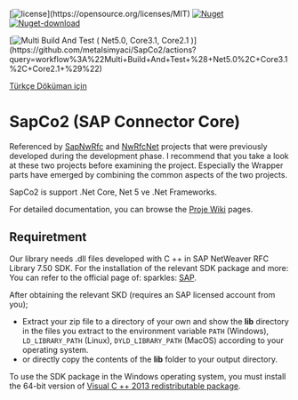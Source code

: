 [![license](https://img.shields.io/badge/license-MIT-blue?)](https://opensource.org/licenses/MIT)
[![Nuget](https://img.shields.io/nuget/v/sapco2?label=Nuget&logo=Nuget&logoColor=blue)](https://www.nuget.org/packages/SapCo2/)
[![Nuget-download](https://img.shields.io/nuget/dt/sapco2?logo=nuget)](https://www.nuget.org/packages/SapCo2/)

[![Multi Build And Test ( Net5.0, Core3.1, Core2.1 )](https://github.com/metalsimyaci/SapCo2/workflows/Multi%20Build%20And%20Test%20(%20Net5.0,%20Core3.1,%20Core2.1%20)/badge.svg?branch=master)](https://github.com/metalsimyaci/SapCo2/actions?query=workflow%3A%22Multi+Build+And+Test+%28+Net5.0%2C+Core3.1%2C+Core2.1+%29%22)

[Türkçe Döküman için](https://github.com/metalsimyaci/SapCo2/README_TR.md)

# SapCo2 (SAP Connector Core)

Referenced by [SapNwRfc](https://github.com/huysentruitw/SapNwRfc) and [NwRfcNet](https://github.com/nunomaia/NwRfcNet) projects that were previously developed during the development phase. I recommend that you take a look at these two projects before examining the project. Especially the Wrapper parts have emerged by combining the common aspects of the two projects.

SapCo2 is support .Net Core, Net 5 ve .Net Frameworks.

For detailed documentation, you can browse the [Proje Wiki](https://github.com/metalsimyaci/SapCo2/wiki) pages.

## Requiretment

Our library needs .dll files developed with C ++ in SAP NetWeaver RFC Library 7.50 SDK.
For the installation of the relevant SDK package and more: You can refer to the official page of: sparkles: [SAP](https://support.sap.com/en/product/connectors/nwrfcsdk.html).

After obtaining the relevant SKD (requires an SAP licensed account from you);

- Extract your zip file to a directory of your own and show the **lib** directory in the files you extract to the environment variable ``PATH`` (Windows), ``LD_LIBRARY_PATH`` (Linux), ``DYLD_LIBRARY_PATH`` (MacOS) according to your operating system.
- or directly copy the contents of the **lib** folder to your output directory.

 To use the SDK package in the Windows operating system, you must install the 64-bit version of [Visual C ++ 2013 redistributable package](https://www.microsoft.com/en-us/download/details.aspx?id=40784).
